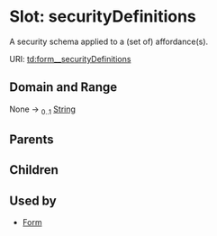 
# Slot: securityDefinitions

A security schema applied to a (set of) affordance(s).

URI: [td:form__securityDefinitions](https://www.w3.org/2019/wot/td#form__securityDefinitions)


## Domain and Range

None &#8594;  <sub>0..1</sub> [String](types/String.md)

## Parents


## Children


## Used by

 * [Form](Form.md)
